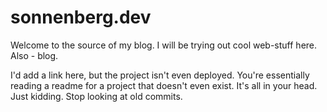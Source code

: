 # sonnenberg.dev

Welcome to the source of my blog. I will be trying out cool web-stuff here. Also - blog. 

I'd add a link here, but the project isn't even deployed. You're essentially reading a readme for a project that doesn't even exist. It's all in your head. Just kidding. Stop looking at old commits.
